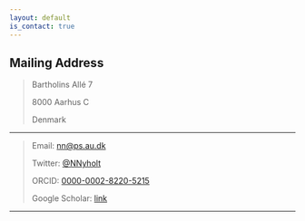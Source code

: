 ```yaml
---
layout: default
is_contact: true
---
```



## Mailing Address

> Bartholins Allé 7
>
> 8000 Aarhus C
>
> Denmark

---

> Email: [nn@ps.au.dk](mailto:nn@ps.au.dk)
>
> Twitter: [@NNyholt](https://twitter.com/NNyholt)
>
> ORCID: [0000-0002-8220-5215](https://orcid.org/0000-0002-8220-5215)
>
> Google Scholar: [link](https://scholar.google.dk/citations?user=l2z1iU4AAAAJ&hl=da)

---
